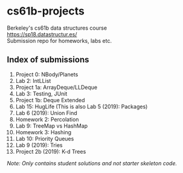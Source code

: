 # cs61b-projects
Berkeley's cs61b data structures course  
https://sp18.datastructur.es/  
Submission repo for homeworks, labs etc.  

## Index of submissions
1. Project 0: NBody/Planets
2. Lab 2: IntLList
3. Project 1a: ArrayDeque/LLDeque
4. Lab 3: Testing, JUnit
5. Project 1b: Deque Extended
6. Lab 15: HugLife (This is also Lab 5 (2019): Packages)
7. Lab 6 (2019): Union Find
8. Homework 2: Percolation
9. Lab 9: TreeMap vs HashMap
10. Homework 3: Hashing
11. Lab 10: Priority Queues
12. Lab 9 (2019): Tries
13. Project 2b (2019): K-d Trees

*Note: Only contains student solutions and not starter skeleton code.*
